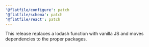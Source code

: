 ```yaml
---
'@flatfile/configure': patch
'@flatfile/schema': patch
'@flatfile/react': patch
---
```


This release replaces a lodash function with vanilla JS and moves dependencies to the proper packages.
